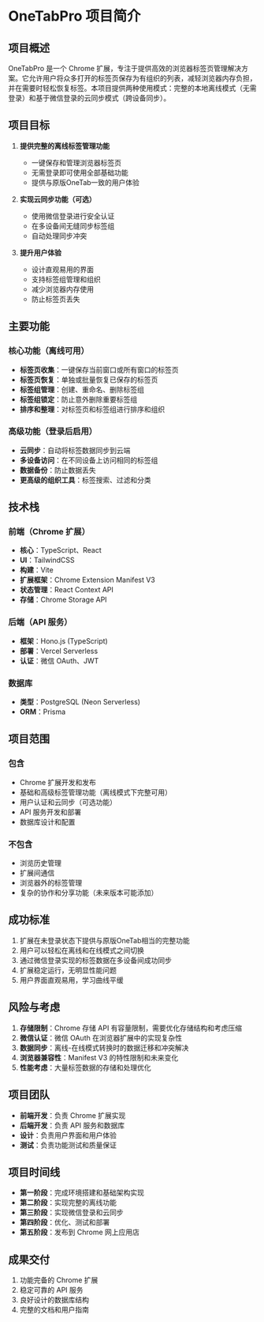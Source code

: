 # OneTabPro 项目简介

## 项目概述

OneTabPro 是一个 Chrome 扩展，专注于提供高效的浏览器标签页管理解决方案。它允许用户将众多打开的标签页保存为有组织的列表，减轻浏览器内存负担，并在需要时轻松恢复标签。本项目提供两种使用模式：完整的本地离线模式（无需登录）和基于微信登录的云同步模式（跨设备同步）。

## 项目目标

1. **提供完整的离线标签管理功能**
   - 一键保存和管理浏览器标签页
   - 无需登录即可使用全部基础功能
   - 提供与原版OneTab一致的用户体验

2. **实现云同步功能（可选）**
   - 使用微信登录进行安全认证
   - 在多设备间无缝同步标签组
   - 自动处理同步冲突

3. **提升用户体验**
   - 设计直观易用的界面
   - 支持标签组管理和组织
   - 减少浏览器内存使用
   - 防止标签页丢失

## 主要功能

### 核心功能（离线可用）

- **标签页收集**：一键保存当前窗口或所有窗口的标签页
- **标签页恢复**：单独或批量恢复已保存的标签页
- **标签组管理**：创建、重命名、删除标签组
- **标签组锁定**：防止意外删除重要标签组
- **排序和整理**：对标签页和标签组进行排序和组织

### 高级功能（登录后启用）

- **云同步**：自动将标签数据同步到云端
- **多设备访问**：在不同设备上访问相同的标签组
- **数据备份**：防止数据丢失
- **更高级的组织工具**：标签搜索、过滤和分类

## 技术栈

### 前端（Chrome 扩展）

- **核心**：TypeScript、React
- **UI**：TailwindCSS
- **构建**：Vite
- **扩展框架**：Chrome Extension Manifest V3
- **状态管理**：React Context API
- **存储**：Chrome Storage API

### 后端（API 服务）

- **框架**：Hono.js (TypeScript)
- **部署**：Vercel Serverless
- **认证**：微信 OAuth、JWT

### 数据库

- **类型**：PostgreSQL (Neon Serverless)
- **ORM**：Prisma

## 项目范围

### 包含

- Chrome 扩展开发和发布
- 基础和高级标签管理功能（离线模式下完整可用）
- 用户认证和云同步（可选功能）
- API 服务开发和部署
- 数据库设计和配置

### 不包含

- 浏览历史管理
- 扩展间通信
- 浏览器外的标签管理
- 复杂的协作和分享功能（未来版本可能添加）

## 成功标准

1. 扩展在未登录状态下提供与原版OneTab相当的完整功能
2. 用户可以轻松在离线和在线模式之间切换
3. 通过微信登录实现的标签数据在多设备间成功同步
4. 扩展稳定运行，无明显性能问题
5. 用户界面直观易用，学习曲线平缓

## 风险与考虑

1. **存储限制**：Chrome 存储 API 有容量限制，需要优化存储结构和考虑压缩
2. **微信认证**：微信 OAuth 在浏览器扩展中的实现复杂性
3. **数据同步**：离线-在线模式转换时的数据迁移和冲突解决
4. **浏览器兼容性**：Manifest V3 的特性限制和未来变化
5. **性能考虑**：大量标签数据的存储和处理优化

## 项目团队

- **前端开发**：负责 Chrome 扩展实现
- **后端开发**：负责 API 服务和数据库
- **设计**：负责用户界面和用户体验
- **测试**：负责功能测试和质量保证

## 项目时间线

- **第一阶段**：完成环境搭建和基础架构实现
- **第二阶段**：实现完整的离线功能
- **第三阶段**：实现微信登录和云同步
- **第四阶段**：优化、测试和部署
- **第五阶段**：发布到 Chrome 网上应用店

## 成果交付

1. 功能完备的 Chrome 扩展
2. 稳定可靠的 API 服务
3. 良好设计的数据库结构
4. 完整的文档和用户指南
